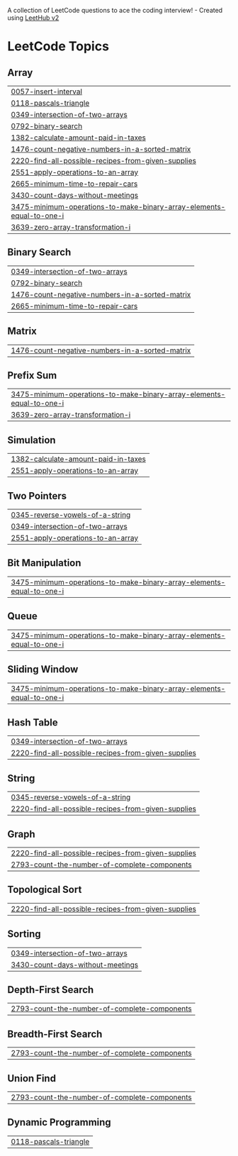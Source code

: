 A collection of LeetCode questions to ace the coding interview! - Created using [LeetHub v2](https://github.com/arunbhardwaj/LeetHub-2.0)
<!---LeetCode Topics Start-->
# LeetCode Topics
## Array
|  |
| ------- |
| [0057-insert-interval](https://github.com/Ishant-Chouhan/leetcode/tree/master/0057-insert-interval) |
| [0118-pascals-triangle](https://github.com/Ishant-Chouhan/leetcode/tree/master/0118-pascals-triangle) |
| [0349-intersection-of-two-arrays](https://github.com/Ishant-Chouhan/leetcode/tree/master/0349-intersection-of-two-arrays) |
| [0792-binary-search](https://github.com/Ishant-Chouhan/leetcode/tree/master/0792-binary-search) |
| [1382-calculate-amount-paid-in-taxes](https://github.com/Ishant-Chouhan/leetcode/tree/master/1382-calculate-amount-paid-in-taxes) |
| [1476-count-negative-numbers-in-a-sorted-matrix](https://github.com/Ishant-Chouhan/leetcode/tree/master/1476-count-negative-numbers-in-a-sorted-matrix) |
| [2220-find-all-possible-recipes-from-given-supplies](https://github.com/Ishant-Chouhan/leetcode/tree/master/2220-find-all-possible-recipes-from-given-supplies) |
| [2551-apply-operations-to-an-array](https://github.com/Ishant-Chouhan/leetcode/tree/master/2551-apply-operations-to-an-array) |
| [2665-minimum-time-to-repair-cars](https://github.com/Ishant-Chouhan/leetcode/tree/master/2665-minimum-time-to-repair-cars) |
| [3430-count-days-without-meetings](https://github.com/Ishant-Chouhan/leetcode/tree/master/3430-count-days-without-meetings) |
| [3475-minimum-operations-to-make-binary-array-elements-equal-to-one-i](https://github.com/Ishant-Chouhan/leetcode/tree/master/3475-minimum-operations-to-make-binary-array-elements-equal-to-one-i) |
| [3639-zero-array-transformation-i](https://github.com/Ishant-Chouhan/leetcode/tree/master/3639-zero-array-transformation-i) |
## Binary Search
|  |
| ------- |
| [0349-intersection-of-two-arrays](https://github.com/Ishant-Chouhan/leetcode/tree/master/0349-intersection-of-two-arrays) |
| [0792-binary-search](https://github.com/Ishant-Chouhan/leetcode/tree/master/0792-binary-search) |
| [1476-count-negative-numbers-in-a-sorted-matrix](https://github.com/Ishant-Chouhan/leetcode/tree/master/1476-count-negative-numbers-in-a-sorted-matrix) |
| [2665-minimum-time-to-repair-cars](https://github.com/Ishant-Chouhan/leetcode/tree/master/2665-minimum-time-to-repair-cars) |
## Matrix
|  |
| ------- |
| [1476-count-negative-numbers-in-a-sorted-matrix](https://github.com/Ishant-Chouhan/leetcode/tree/master/1476-count-negative-numbers-in-a-sorted-matrix) |
## Prefix Sum
|  |
| ------- |
| [3475-minimum-operations-to-make-binary-array-elements-equal-to-one-i](https://github.com/Ishant-Chouhan/leetcode/tree/master/3475-minimum-operations-to-make-binary-array-elements-equal-to-one-i) |
| [3639-zero-array-transformation-i](https://github.com/Ishant-Chouhan/leetcode/tree/master/3639-zero-array-transformation-i) |
## Simulation
|  |
| ------- |
| [1382-calculate-amount-paid-in-taxes](https://github.com/Ishant-Chouhan/leetcode/tree/master/1382-calculate-amount-paid-in-taxes) |
| [2551-apply-operations-to-an-array](https://github.com/Ishant-Chouhan/leetcode/tree/master/2551-apply-operations-to-an-array) |
## Two Pointers
|  |
| ------- |
| [0345-reverse-vowels-of-a-string](https://github.com/Ishant-Chouhan/leetcode/tree/master/0345-reverse-vowels-of-a-string) |
| [0349-intersection-of-two-arrays](https://github.com/Ishant-Chouhan/leetcode/tree/master/0349-intersection-of-two-arrays) |
| [2551-apply-operations-to-an-array](https://github.com/Ishant-Chouhan/leetcode/tree/master/2551-apply-operations-to-an-array) |
## Bit Manipulation
|  |
| ------- |
| [3475-minimum-operations-to-make-binary-array-elements-equal-to-one-i](https://github.com/Ishant-Chouhan/leetcode/tree/master/3475-minimum-operations-to-make-binary-array-elements-equal-to-one-i) |
## Queue
|  |
| ------- |
| [3475-minimum-operations-to-make-binary-array-elements-equal-to-one-i](https://github.com/Ishant-Chouhan/leetcode/tree/master/3475-minimum-operations-to-make-binary-array-elements-equal-to-one-i) |
## Sliding Window
|  |
| ------- |
| [3475-minimum-operations-to-make-binary-array-elements-equal-to-one-i](https://github.com/Ishant-Chouhan/leetcode/tree/master/3475-minimum-operations-to-make-binary-array-elements-equal-to-one-i) |
## Hash Table
|  |
| ------- |
| [0349-intersection-of-two-arrays](https://github.com/Ishant-Chouhan/leetcode/tree/master/0349-intersection-of-two-arrays) |
| [2220-find-all-possible-recipes-from-given-supplies](https://github.com/Ishant-Chouhan/leetcode/tree/master/2220-find-all-possible-recipes-from-given-supplies) |
## String
|  |
| ------- |
| [0345-reverse-vowels-of-a-string](https://github.com/Ishant-Chouhan/leetcode/tree/master/0345-reverse-vowels-of-a-string) |
| [2220-find-all-possible-recipes-from-given-supplies](https://github.com/Ishant-Chouhan/leetcode/tree/master/2220-find-all-possible-recipes-from-given-supplies) |
## Graph
|  |
| ------- |
| [2220-find-all-possible-recipes-from-given-supplies](https://github.com/Ishant-Chouhan/leetcode/tree/master/2220-find-all-possible-recipes-from-given-supplies) |
| [2793-count-the-number-of-complete-components](https://github.com/Ishant-Chouhan/leetcode/tree/master/2793-count-the-number-of-complete-components) |
## Topological Sort
|  |
| ------- |
| [2220-find-all-possible-recipes-from-given-supplies](https://github.com/Ishant-Chouhan/leetcode/tree/master/2220-find-all-possible-recipes-from-given-supplies) |
## Sorting
|  |
| ------- |
| [0349-intersection-of-two-arrays](https://github.com/Ishant-Chouhan/leetcode/tree/master/0349-intersection-of-two-arrays) |
| [3430-count-days-without-meetings](https://github.com/Ishant-Chouhan/leetcode/tree/master/3430-count-days-without-meetings) |
## Depth-First Search
|  |
| ------- |
| [2793-count-the-number-of-complete-components](https://github.com/Ishant-Chouhan/leetcode/tree/master/2793-count-the-number-of-complete-components) |
## Breadth-First Search
|  |
| ------- |
| [2793-count-the-number-of-complete-components](https://github.com/Ishant-Chouhan/leetcode/tree/master/2793-count-the-number-of-complete-components) |
## Union Find
|  |
| ------- |
| [2793-count-the-number-of-complete-components](https://github.com/Ishant-Chouhan/leetcode/tree/master/2793-count-the-number-of-complete-components) |
## Dynamic Programming
|  |
| ------- |
| [0118-pascals-triangle](https://github.com/Ishant-Chouhan/leetcode/tree/master/0118-pascals-triangle) |
<!---LeetCode Topics End-->